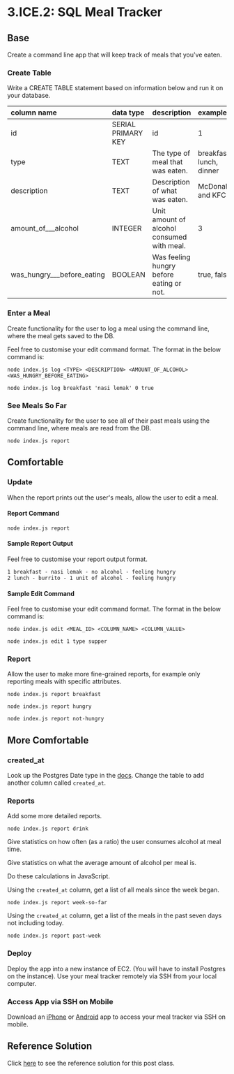 # 3.ICE.2: SQL Meal Tracker

## Base

Create a command line app that will keep track of meals that you've eaten.

### Create Table

Write a CREATE TABLE statement based on information below and run it on your database.

| column name                   | data type          | description                                | example                  |
| :---------------------------- | :----------------- | :----------------------------------------- | :----------------------- |
| id                            | SERIAL PRIMARY KEY | id                                         | 1                        |
| type                          | TEXT               | The type of meal that was eaten.           | breakfast, lunch, dinner |
| description                   | TEXT               | Description of what was eaten.             | McDonalds and KFC        |
| amount_of\_\_\_alcohol        | INTEGER            | Unit amount of alcohol consumed with meal. | 3                        |
| was_hungry\_\_\_before_eating | BOOLEAN            | Was feeling hungry before eating or not.   | true, false              |

### Enter a Meal

Create functionality for the user to log a meal using the command line, where the meal gets saved to the DB.

Feel free to customise your edit command format. The format in the below command is:

`node index.js log <TYPE> <DESCRIPTION> <AMOUNT_OF_ALCOHOL> <WAS_HUNGRY_BEFORE_EATING>`

```text
node index.js log breakfast 'nasi lemak' 0 true
```

### See Meals So Far

Create functionality for the user to see all of their past meals using the command line, where meals are read from the DB.

```text
node index.js report
```

## Comfortable

### Update

When the report prints out the user's meals, allow the user to edit a meal.

#### Report Command

```text
node index.js report
```

#### Sample Report Output

Feel free to customise your report output format.

```text
1 breakfast - nasi lemak - no alcohol - feeling hungry
2 lunch - burrito - 1 unit of alcohol - feeling hungry
```

#### Sample Edit Command

Feel free to customise your edit command format. The format in the below command is:

`node index.js edit <MEAL_ID> <COLUMN_NAME> <COLUMN_VALUE>`

```text
node index.js edit 1 type supper
```

### Report

Allow the user to make more fine-grained reports, for example only reporting meals with specific attributes.

```text
node index.js report breakfast
```

```text
node index.js report hungry
```

```text
node index.js report not-hungry
```

## More Comfortable

### created_at

Look up the Postgres Date type in the [docs](https://node-postgres.com/features/types#date--timestamp--timestamptz). Change the table to add another column called `created_at`.

### Reports

Add some more detailed reports.

```text
node index.js report drink
```

Give statistics on how often \(as a ratio\) the user consumes alcohol at meal time.

Give statistics on what the average amount of alcohol per meal is.

Do these calculations in JavaScript.

Using the `created_at` column, get a list of all meals since the week began.

```text
node index.js report week-so-far
```

Using the `created_at` column, get a list of the meals in the past seven days not including today.

```text
node index.js report past-week
```

### Deploy

Deploy the app into a new instance of EC2. \(You will have to install Postgres on the instance\). Use your meal tracker remotely via SSH from your local computer.

### Access App via SSH on Mobile

Download an [iPhone](https://apps.apple.com/us/app/termius-ssh-client/id549039908) or [Android](https://termux.com/) app to access your meal tracker via SSH on mobile.

## Reference Solution

Click [here](https://github.com/rocketacademy/base-node-bootcamp/blob/solution-meal-tracker/index.js) to see the reference solution for this post class.
